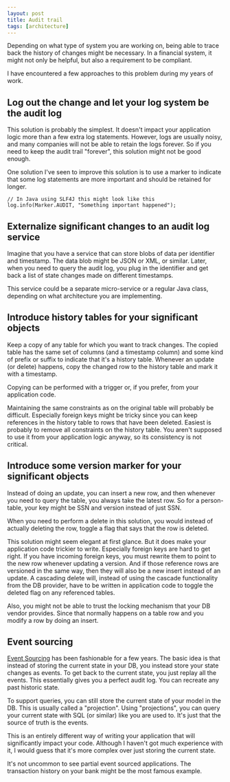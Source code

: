 ```yaml
---
layout: post
title: Audit trail
tags: [architecture]
---
```


Depending on what type of system you are working on,
being able to trace back the history of changes might
be necessary. In a financial system, it might not only 
be helpful, but also a requirement to be compliant. 

I have encountered a few approaches to this problem during
my years of work. 

## Log out the change and let your log system be the audit log

This solution is probably the simplest. It doesn't impact
your application logic more than a few extra log statements.
However, logs are usually noisy, and many companies will not be
able to retain the logs forever. So if you need to keep the audit trail
"forever", this solution might not be good enough.

One solution I've seen to improve this solution is to use a marker
to indicate that some log statements are more important and should
be retained for longer.

```
// In Java using SLF4J this might look like this
log.info(Marker.AUDIT, "Something important happened");
```

## Externalize significant changes to an audit log service

Imagine that you have a service that can store blobs of data per identifier
and timestamp. The data blob might be JSON or XML, or similar. Later, when
you need to query the audit log, you plug in the identifier and get back a list
of state changes made on different timestamps.

This service could be a separate micro-service or a regular Java class, depending
on what architecture you are implementing.

## Introduce history tables for your significant objects

Keep a copy of any table for which you want to track changes. The copied table
has the same set of columns (and a timestamp column) and some kind of prefix or suffix to indicate
that it's a history table. Whenever an update (or delete) happens, copy the changed row
to the history table and mark it with a timestamp.

Copying can be performed with a trigger or, if you prefer, from your
application code.

Maintaining the same constraints as on the original table will probably be difficult. 
Especially foreign keys might be tricky since you can keep references in the history table
to rows that have been deleted. Easiest is probably to remove all constraints
on the history table. You aren't supposed to use it from your application logic anyway,
so its consistency is not critical.

## Introduce some version marker for your significant objects

Instead of doing an update, you can insert a new row, and then whenever
you need to query the table, you always take the latest row. So for a person-table,
your key might be SSN and version instead of just SSN.

When you need to perform a delete in this solution, you would instead
of actually deleting the row, toggle a flag that says that the row is deleted.

This solution might seem elegant at first glance. But it does make your 
application code trickier to write. Especially foreign keys are hard to get right.
If you have incoming foreign keys, you must rewrite them to point to the new row
whenever updating a version. And if those reference rows are versioned in the same
way, then they will also be a new insert instead of an update. A cascading delete will,
instead of using the cascade functionality from the DB provider, have to be written in application
code to toggle the deleted flag on any referenced tables.

Also, you might not be able to trust the locking mechanism that your DB vendor provides. 
Since that normally happens on a table row and you modify a row by doing an insert.

## Event sourcing

[Event Sourcing](https://martinfowler.com/eaaDev/EventSourcing.html) has been fashionable for a few years. 
The basic idea is that instead of storing the current state in your DB, you instead store your state changes as
events. To get back to the current state, you just replay all the events. This essentially gives you a perfect
audit log. You can recreate any past historic state. 

To support queries, you can still store the current state of your model in the DB.
This is usually called a "projection". Using "projections", you can query your current
state with SQL (or similar) like you are used to. It's just that the source of truth is the events.

This is an entirely different way of writing your application that will significantly impact your code. 
Although I haven't got much experience with it, I would guess that it's more complex over
just storing the current state.

It's not uncommon to see partial event sourced applications. The transaction history on your bank
might be the most famous example. 
